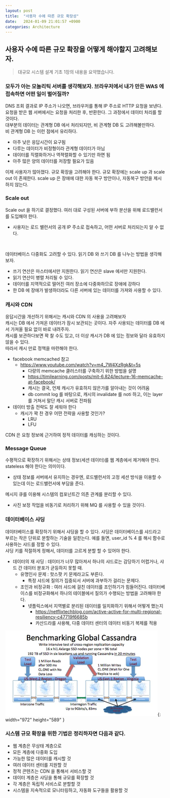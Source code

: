 ```yaml
---
layout: post
title:  "사용자 수에 따른 규모 확장성"
date:   2024-01-09 21:01:57 +0900
categories: Architecture
---
```


## 사용자 수에 따른 규모 확장을 어떻게 해야할지 고려해보자.

> 대규모 시스템 설계 기초 1장의 내용을 요약했습니다.

### 모두가 아는 모놀리틱 서버를 생각해보자. 브라우저에서 내가 만든 WAS 에 접속하면 어떤 일이 벌어질까?

DNS 조회 결과로 IP 주소가 나오면, 브라우저를 통해 IP 주소로 HTTP 요청을 보낸다.
<br>
요청을 받은 웹 서버에서는 요청을 처리한 후, 반환한다. 그 과정에서 데이터 처리를 할 것이다.
<br>
대부분의 데이터는 관계형 DB 에서 처리되지만, 비 관계형 DB 도 고려해볼만하다.
<br>
비 관계형 DB 는 이런 점에서 유리하다.
- 아주 낮은 응답시간이 요구됨
- 다루는 데이터가 비정형이라 관계형 데이터가 아님
- 데이터를 직렬화하거나 역젹렬화할 수 있기만 하면 됨
- 아주 많은 양의 데이터를 저장할 필요가 있음

이제 사용자가 많아졌다. 규모 확장을 고려해야 한다.
규모 확장에는 scale up 과 scale out 이 존재한다. scale up 은 장애에 대한 자동 복구 방안이나, 자동복구 방안을 제시하지 않는다.
<br>

### Scale out

Scale out 을 하기로 결정했다. 여러 대로 구성된 서버에 부하 분산을 위해 로드밸런서를 도입해야 한다.
- 사용자는 로드 밸런서의 공개 IP 주소로 접속하고, 어떤 서버로 처리되는지 알 수 없다.
<br>

데이터베이스 다중화도 고려할 수 있다. 읽기 DB 와 쓰기 DB 를 나누는 방법을 생각해보자.
- 쓰기 연산은 마스터에서만 지원한다. 읽기 연산은 slave 에서만 지원한다.
- 읽기 연산이 병렬 처리될 수 있다.
- 데이터를 지역적으로 떨어진 여러 장소에 다중화하므로 장애에 강하다
- 한 DB 에 장애가 발생하더라도 다른 서버에 있는 데이터를 가져와 사용할 수 있다.

### 캐시와 CDN
응답시간을 개선하기 위해서는 캐시와 CDN 의 사용을 고려해보자
<br>
캐시는 DB 에서 가져온 데이터가 잠시 보관되는 곳이다. 자주 사용되는 데이터를 DB 에서 가져올 필요 없이 바로 내려주자.
<br>
캐시를 보관하다보면 꽉 찰 수도 있고, 더 이상 캐시가 DB 에 있는 정보와 달라 유효하지 않을 수 있다.
<br>
따라서 캐시 만료 정책을 마련해야 한다.
- facebook memcached 참고
  - https://www.youtube.com/watch?v=m4_7W4XzRgk&t=5s
    - 다량의 memcache 클러스터를 구축하기 위한 방법을 설명
    - https://timilearning.com/posts/mit-6.824/lecture-16-memcache-at-facebook/
    - 캐시는 결국, 언제 캐시가 유효하지 않은가를 알아내는 것이 어려움
    - db commit log 를 바탕으로, 캐시의 invalidate 를 noti 하고, 이는 layer 를 거쳐서 말단 캐시 서버로 전파됨
- 데이터 방출 전략도 잘 세워야 한다
  - 캐시가 꽉 찬 경우 어떤 전략을 사용할 것인가?
    - LRU
    - LFU

CDN 은 요청 정보에 근거하여 정적 데이터를 캐싱하는 것이다.

### Message Queue
수평적으로 확장하기 위해서는 상태 정보(세션 데이터)를 웹 계층에서 제거해야 한다.
<br>
stateless 해야 한다는 의미이다.
- 상태 정보를 서버에서 유지하는 경우엔, 로드밸런서의 고정 세션 방식을 이용할 수 있는데 이는 로드밸런서에 부담을 준다.

메시지 큐를 이용해 시스템의 컴포넌트간 의존 관계를 분리할 수 있다.
- 사진 보정 작업을 비동기로 처리하기 위해 MQ 를 사용할 수 있을 것이다.


### 데이터베이스 샤딩
데이터베이스를 확장하기 위해서 샤딩을 할 수 있다.
샤딩은 데이터베이스를 샤드라고 부르는 작은 단위로 분할하는 기술을 일컫는다.
예를 들면, user_id % 4 를 해시 함수로 사용하는 샤드를 정할 수 있다.
<br>
샤딩 키를 적절하게 정해서, 데이터를 고르게 분할 할 수 있어야 한다.
- 데이터의 재 샤딩 : 데이터가 너무 많아져서 하나의 샤드로는 감당하기 어렵거나, 샤드 간 데이터 분포가 균등하지 못할 때.
  - 유명인사 문제 : 핫스팟 키 문제라고도 부른다.
    - 특정 샤드에 질의가 집중되서 서버에 과부하가 걸리는 문제다.
  - 조인과 비정규화 : 여러 샤드에 걸친 데이터를 조인하기가 힘들어진다. 데이터베이스를 비정규화해서 하나의 테이블에서 질의가 수행되는 방법을 고려해야 한다.
    - 넷플릭스에서 지역별로 분리된 데이터를 일치화하기 위해서 어떻게 했는지
      - https://netflixtechblog.com/active-active-for-multi-regional-resiliency-c47719f6685b
      - 카산드라를 사용해, 다중 데이터 센터의 데이터 비동기 복제를 적용

![Desktop View](/assets/img/2024-01-09/2024010901.png){: width="972" height="589" }

### 시스템 규모 확장을 위한 기법은 정리하자면 다음과 같다.
- 웹 계층은 무상태 계층으로
- 모든 계층에 다중화 도입
- 가능한 많은 데이터를 캐시할 것
- 여러 데이터 센터를 지원할 것
- 정적 콘텐츠는 CDN 을 통해서 서비스할 것
- 데이터 계층은 샤딩을 통해 규모를 확장할 것
- 각 계층은 독립적 서비스로 분할할 것
- 시스템을 지속적으로 모니터링하고, 자동화 도구들을 활용할 것
